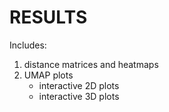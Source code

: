 # RESULTS

Includes:
1. distance matrices and heatmaps
2. UMAP plots
	- interactive 2D plots
	- interactive 3D plots